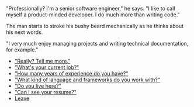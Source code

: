 "Professionally? I'm a senior software engineer," he says. "I like to call myself a product-minded developer. I do much more than writing code."

The man starts to stroke his bushy beard mechanically as he thinks about his next words.

"I very much enjoy managing projects and writing technical documentation, for example."

- ["Really? Tell me more."](project-1.md)
- ["What's your current job?"](work.md)
- ["How many years of experience do you have?"](senior.md)
- ["What kind of language and frameworks do you work with?"](stack.md)
- ["Do you live here?"](where.md)
- ["Can I see your resume?"](resume.md)
- [Leave](leave.md)
